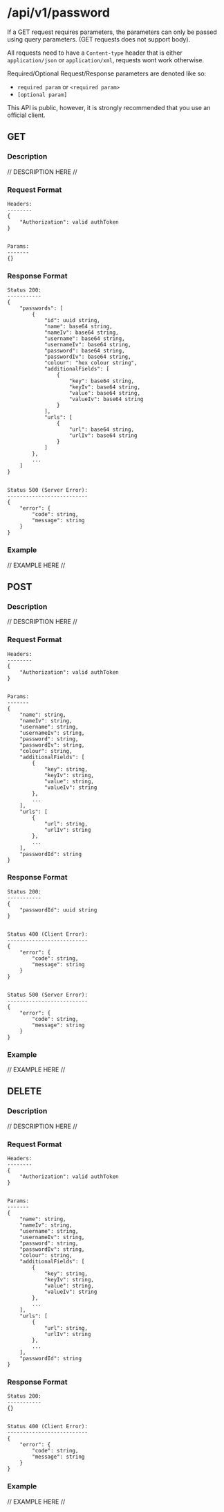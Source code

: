 # /api/v1/password
If a GET request requires parameters, the parameters can only be passed using query parameters. (GET requests does not support body).

All requests need to have a `Content-type` header that is either `application/json` or `application/xml`, requests wont work otherwise. 

Required/Optional Request/Response parameters are denoted like so:
- `required param` or `<required param>`
- `[optional param]` 

This API is public, however, it is strongly recommended that you use an official client.

## GET
### Description
// DESCRIPTION HERE //

### Request Format
```
Headers:
--------
{
    "Authorization": valid authToken
}


Params:
-------
{}
```

### Response Format
```
Status 200:
-----------
{
    "passwords": [
        {
            "id": uuid string,
            "name": base64 string,
            "nameIv": base64 string,
            "username": base64 string,
            "usernameIv": base64 string,
            "password": base64 string,
            "passwordIv": base64 string,
            "colour": "hex colour string",
            "additionalFields": [
                {
                    "key": base64 string,
                    "keyIv": base64 string,
                    "value": base64 string,
                    "valueIv": base64 string
                }
            ],
            "urls": [
                {
                    "url": base64 string,
                    "urlIv": base64 string
                }
            ]
        },
        ...
    ]
}


Status 500 (Server Error):
--------------------------
{
    "error": {
        "code": string,
        "message": string
    }
}
```

### Example
// EXAMPLE HERE //

## POST
### Description
// DESCRIPTION HERE //

### Request Format
```
Headers:
--------
{
    "Authorization": valid authToken
}


Params:
-------
{
    "name": string,
    "nameIv": string,
    "username": string,
    "usernameIv": string,
    "password": string,
    "passwordIv": string,
    "colour": string,
    "additionalFields": [
        {
            "key": string,
            "keyIv": string,
            "value": string,
            "valueIv": string
        },
        ...
    ],
    "urls": [
        {
            "url": string,
            "urlIv": string
        },
        ...
    ],
    "passwordId": string
}
```

### Response Format
```
Status 200:
-----------
{
    "passwordId": uuid string
}


Status 400 (Client Error):
--------------------------
{
    "error": {
        "code": string,
        "message": string
    }
}


Status 500 (Server Error):
--------------------------
{
    "error": {
        "code": string,
        "message": string
    }
}
```

### Example
// EXAMPLE HERE //

## DELETE
### Description
// DESCRIPTION HERE //

### Request Format
```
Headers:
--------
{
    "Authorization": valid authToken
}


Params:
-------
{
    "name": string,
    "nameIv": string,
    "username": string,
    "usernameIv": string,
    "password": string,
    "passwordIv": string,
    "colour": string,
    "additionalFields": [
        {
            "key": string,
            "keyIv": string,
            "value": string,
            "valueIv": string
        },
        ...
    ],
    "urls": [
        {
            "url": string,
            "urlIv": string
        },
        ...
    ],
    "passwordId": string
}
```

### Response Format
```
Status 200:
-----------
{}


Status 400 (Client Error):
--------------------------
{
    "error": {
        "code": string,
        "message": string
    }
}
```

### Example
// EXAMPLE HERE //